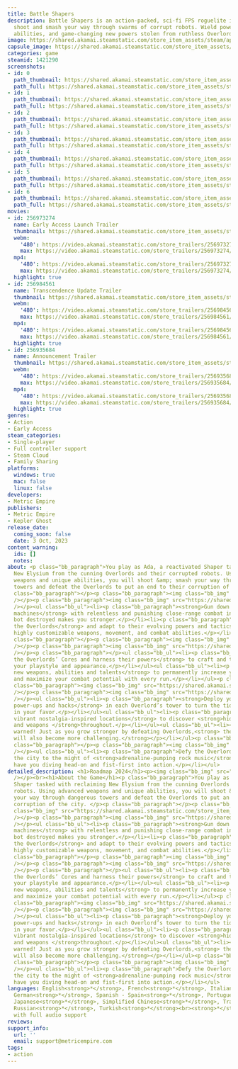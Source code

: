 ```yaml
---
title: Battle Shapers
description: Battle Shapers is an action-packed, sci-fi FPS roguelite in which you
  shoot and smash your way through swarms of corrupt robots. Wield powerful weapons,
  abilities, and game-changing new powers stolen from ruthless Overlords.
image: https://shared.akamai.steamstatic.com/store_item_assets/steam/apps/1421290/header.jpg?t=1732385621
capsule_image: https://shared.akamai.steamstatic.com/store_item_assets/steam/apps/1421290/f856238c8e4b94b2f84979696c40afa40997d3c7/capsule_231x87.jpg?t=1732385621
categories: game
steamid: 1421290
screenshots:
- id: 0
  path_thumbnail: https://shared.akamai.steamstatic.com/store_item_assets/steam/apps/1421290/ss_e5d086ae25524de11e89e980f407bf06d497eef5.600x338.jpg?t=1732385621
  path_full: https://shared.akamai.steamstatic.com/store_item_assets/steam/apps/1421290/ss_e5d086ae25524de11e89e980f407bf06d497eef5.1920x1080.jpg?t=1732385621
- id: 1
  path_thumbnail: https://shared.akamai.steamstatic.com/store_item_assets/steam/apps/1421290/ss_ead229280b85df92cb9031a0e5305e37f4897bac.600x338.jpg?t=1732385621
  path_full: https://shared.akamai.steamstatic.com/store_item_assets/steam/apps/1421290/ss_ead229280b85df92cb9031a0e5305e37f4897bac.1920x1080.jpg?t=1732385621
- id: 2
  path_thumbnail: https://shared.akamai.steamstatic.com/store_item_assets/steam/apps/1421290/ss_c4348d9112495101edbbb3210938a501ac418b52.600x338.jpg?t=1732385621
  path_full: https://shared.akamai.steamstatic.com/store_item_assets/steam/apps/1421290/ss_c4348d9112495101edbbb3210938a501ac418b52.1920x1080.jpg?t=1732385621
- id: 3
  path_thumbnail: https://shared.akamai.steamstatic.com/store_item_assets/steam/apps/1421290/ss_83f894111be99cded6974f47e7193437bbec2243.600x338.jpg?t=1732385621
  path_full: https://shared.akamai.steamstatic.com/store_item_assets/steam/apps/1421290/ss_83f894111be99cded6974f47e7193437bbec2243.1920x1080.jpg?t=1732385621
- id: 4
  path_thumbnail: https://shared.akamai.steamstatic.com/store_item_assets/steam/apps/1421290/ss_aee3ddfbd1249689915ba8136e6eac418d05b01c.600x338.jpg?t=1732385621
  path_full: https://shared.akamai.steamstatic.com/store_item_assets/steam/apps/1421290/ss_aee3ddfbd1249689915ba8136e6eac418d05b01c.1920x1080.jpg?t=1732385621
- id: 5
  path_thumbnail: https://shared.akamai.steamstatic.com/store_item_assets/steam/apps/1421290/ss_3836f8bafd99931bc10f49dfbc41860699cd11c5.600x338.jpg?t=1732385621
  path_full: https://shared.akamai.steamstatic.com/store_item_assets/steam/apps/1421290/ss_3836f8bafd99931bc10f49dfbc41860699cd11c5.1920x1080.jpg?t=1732385621
- id: 6
  path_thumbnail: https://shared.akamai.steamstatic.com/store_item_assets/steam/apps/1421290/ss_128199777142f42c6d641ea123f3ab9e548de61d.600x338.jpg?t=1732385621
  path_full: https://shared.akamai.steamstatic.com/store_item_assets/steam/apps/1421290/ss_128199777142f42c6d641ea123f3ab9e548de61d.1920x1080.jpg?t=1732385621
movies:
- id: 256973274
  name: Early Access Launch Trailer
  thumbnail: https://shared.akamai.steamstatic.com/store_item_assets/steam/apps/256973274/movie.293x165.jpg?t=1696377167
  webm:
    '480': https://video.akamai.steamstatic.com/store_trailers/256973274/movie480_vp9.webm?t=1696377167
    max: https://video.akamai.steamstatic.com/store_trailers/256973274/movie_max_vp9.webm?t=1696377167
  mp4:
    '480': https://video.akamai.steamstatic.com/store_trailers/256973274/movie480.mp4?t=1696377167
    max: https://video.akamai.steamstatic.com/store_trailers/256973274/movie_max.mp4?t=1696377167
  highlight: true
- id: 256984561
  name: Transcendence Update Trailer
  thumbnail: https://shared.akamai.steamstatic.com/store_item_assets/steam/apps/256984561/movie.293x165.jpg?t=1716918954
  webm:
    '480': https://video.akamai.steamstatic.com/store_trailers/256984561/movie480_vp9.webm?t=1716918954
    max: https://video.akamai.steamstatic.com/store_trailers/256984561/movie_max_vp9.webm?t=1716918954
  mp4:
    '480': https://video.akamai.steamstatic.com/store_trailers/256984561/movie480.mp4?t=1716918954
    max: https://video.akamai.steamstatic.com/store_trailers/256984561/movie_max.mp4?t=1716918954
  highlight: true
- id: 256935684
  name: Announcement Trailer
  thumbnail: https://shared.akamai.steamstatic.com/store_item_assets/steam/apps/256935684/movie.293x165.jpg?t=1684870074
  webm:
    '480': https://video.akamai.steamstatic.com/store_trailers/256935684/movie480_vp9.webm?t=1684870074
    max: https://video.akamai.steamstatic.com/store_trailers/256935684/movie_max_vp9.webm?t=1684870074
  mp4:
    '480': https://video.akamai.steamstatic.com/store_trailers/256935684/movie480.mp4?t=1684870074
    max: https://video.akamai.steamstatic.com/store_trailers/256935684/movie_max.mp4?t=1684870074
  highlight: true
genres:
- Action
- Early Access
steam_categories:
- Single-player
- Full controller support
- Steam Cloud
- Family Sharing
platforms:
  windows: true
  mac: false
  linux: false
developers:
- Metric Empire
publishers:
- Metric Empire
- Kepler Ghost
release_date:
  coming_soon: false
  date: 3 Oct, 2023
content_warning:
  ids: []
  notes:
about: <p class="bb_paragraph">You play as Ada, a reactivated Shaper tasked with reclaiming
  New Elysium from the cunning Overlords and their corrupted robots. Using advanced
  weapons and unique abilities, you will shoot &amp; smash your way through dangerous
  towers and defeat the Overlords to put an end to their corruption of the city. </p><p
  class="bb_paragraph"></p><p class="bb_paragraph"><img class="bb_img" src="https://shared.akamai.steamstatic.com/store_item_assets/steam/apps/1421290/extras/SectionHeader_Laser_EN.png?t=1732385621"
  /></p><p class="bb_paragraph"><img class="bb_img" src="https://shared.akamai.steamstatic.com/store_item_assets/steam/apps/1421290/extras/Long_Description_-_Fight_Laser_with_Laser.gif?t=1732385621"
  /></p><ul class="bb_ul"><li><p class="bb_paragraph"><strong>Gun down hordes of enemy
  machines</strong> with relentless and punishing close-range combat in which every
  bot destroyed makes you stronger.</p></li><li><p class="bb_paragraph"><strong>Face
  the Overlords</strong> and adapt to their evolving powers and tactics by mastering
  highly customizable weapons, movement, and combat abilities.</p></li></ul><p class="bb_paragraph"></p><p
  class="bb_paragraph"></p><p class="bb_paragraph"><img class="bb_img" src="https://shared.akamai.steamstatic.com/store_item_assets/steam/apps/1421290/extras/SectionHeader_Core_EN.png?t=1732385621"
  /></p><p class="bb_paragraph"><img class="bb_img" src="https://shared.akamai.steamstatic.com/store_item_assets/steam/apps/1421290/extras/1corepickup600x338.gif?t=1732385621"
  /></p><p class="bb_paragraph"></p><ul class="bb_ul"><li><p class="bb_paragraph"><strong>Steal
  the Overlords’ Cores and harness their powers</strong> to craft and transform both
  your playstyle and appearance.</p></li></ul><ul class="bb_ul"><li><p class="bb_paragraph"><strong>Unlock
  new weapons, abilities and talents</strong> to permanently increase your survivability
  and maximize your combat potential with every run.</p></li></ul><p class="bb_paragraph"></p><p
  class="bb_paragraph"><img class="bb_img" src="https://shared.akamai.steamstatic.com/store_item_assets/steam/apps/1421290/extras/SectionHeader_Combat_EN.png?t=1732385621"
  /></p><p class="bb_paragraph"><img class="bb_img" src="https://shared.akamai.steamstatic.com/store_item_assets/steam/apps/1421290/extras/Long_Description_-_Combat_is_Only_Half_the_Battle.gif?t=1732385621"
  /></p><ul class="bb_ul"><li><p class="bb_paragraph"><strong>Deploy your own traps,
  power-ups and hacks</strong> in each Overlord’s tower to turn the tides of battle
  in your favor.</p></li></ul><ul class="bb_ul"><li><p class="bb_paragraph"><strong>Explore
  vibrant nostalgia-inspired locations</strong> to discover <strong>hidden upgrades
  and weapons </strong>throughout.</p></li></ul><ul class="bb_ul"><li><p class="bb_paragraph">Be
  warned! Just as you grow stronger by defeating Overlords,<strong> the journey ahead
  will also become more challenging.</strong></p></li></ul><p class="bb_paragraph"></p><p
  class="bb_paragraph"></p><p class="bb_paragraph"><img class="bb_img" src="https://shared.akamai.steamstatic.com/store_item_assets/steam/apps/1421290/extras/SectionHeader_Shredding_EN.png?t=1732385621"
  /></p><ul class="bb_ul"><li><p class="bb_paragraph">Defy the Overlords and save
  the city to the might of <strong>adrenaline-pumping rock music</strong> that will
  have you diving head-on and fist-first into action.</p></li></ul>
detailed_description: <h1>Roadmap 2024</h1><p><img class="bb_img" src="https://shared.akamai.steamstatic.com/store_item_assets/steam/apps/1421290/extras/BattleShapersRoadMap_Final_Update1.0_Small.jpg?t=1732385621"
  /></p><br><h1>About the Game</h1><p class="bb_paragraph">You play as Ada, a reactivated
  Shaper tasked with reclaiming New Elysium from the cunning Overlords and their corrupted
  robots. Using advanced weapons and unique abilities, you will shoot &amp; smash
  your way through dangerous towers and defeat the Overlords to put an end to their
  corruption of the city. </p><p class="bb_paragraph"></p><p class="bb_paragraph"><img
  class="bb_img" src="https://shared.akamai.steamstatic.com/store_item_assets/steam/apps/1421290/extras/SectionHeader_Laser_EN.png?t=1732385621"
  /></p><p class="bb_paragraph"><img class="bb_img" src="https://shared.akamai.steamstatic.com/store_item_assets/steam/apps/1421290/extras/Long_Description_-_Fight_Laser_with_Laser.gif?t=1732385621"
  /></p><ul class="bb_ul"><li><p class="bb_paragraph"><strong>Gun down hordes of enemy
  machines</strong> with relentless and punishing close-range combat in which every
  bot destroyed makes you stronger.</p></li><li><p class="bb_paragraph"><strong>Face
  the Overlords</strong> and adapt to their evolving powers and tactics by mastering
  highly customizable weapons, movement, and combat abilities.</p></li></ul><p class="bb_paragraph"></p><p
  class="bb_paragraph"></p><p class="bb_paragraph"><img class="bb_img" src="https://shared.akamai.steamstatic.com/store_item_assets/steam/apps/1421290/extras/SectionHeader_Core_EN.png?t=1732385621"
  /></p><p class="bb_paragraph"><img class="bb_img" src="https://shared.akamai.steamstatic.com/store_item_assets/steam/apps/1421290/extras/1corepickup600x338.gif?t=1732385621"
  /></p><p class="bb_paragraph"></p><ul class="bb_ul"><li><p class="bb_paragraph"><strong>Steal
  the Overlords’ Cores and harness their powers</strong> to craft and transform both
  your playstyle and appearance.</p></li></ul><ul class="bb_ul"><li><p class="bb_paragraph"><strong>Unlock
  new weapons, abilities and talents</strong> to permanently increase your survivability
  and maximize your combat potential with every run.</p></li></ul><p class="bb_paragraph"></p><p
  class="bb_paragraph"><img class="bb_img" src="https://shared.akamai.steamstatic.com/store_item_assets/steam/apps/1421290/extras/SectionHeader_Combat_EN.png?t=1732385621"
  /></p><p class="bb_paragraph"><img class="bb_img" src="https://shared.akamai.steamstatic.com/store_item_assets/steam/apps/1421290/extras/Long_Description_-_Combat_is_Only_Half_the_Battle.gif?t=1732385621"
  /></p><ul class="bb_ul"><li><p class="bb_paragraph"><strong>Deploy your own traps,
  power-ups and hacks</strong> in each Overlord’s tower to turn the tides of battle
  in your favor.</p></li></ul><ul class="bb_ul"><li><p class="bb_paragraph"><strong>Explore
  vibrant nostalgia-inspired locations</strong> to discover <strong>hidden upgrades
  and weapons </strong>throughout.</p></li></ul><ul class="bb_ul"><li><p class="bb_paragraph">Be
  warned! Just as you grow stronger by defeating Overlords,<strong> the journey ahead
  will also become more challenging.</strong></p></li></ul><p class="bb_paragraph"></p><p
  class="bb_paragraph"></p><p class="bb_paragraph"><img class="bb_img" src="https://shared.akamai.steamstatic.com/store_item_assets/steam/apps/1421290/extras/SectionHeader_Shredding_EN.png?t=1732385621"
  /></p><ul class="bb_ul"><li><p class="bb_paragraph">Defy the Overlords and save
  the city to the might of <strong>adrenaline-pumping rock music</strong> that will
  have you diving head-on and fist-first into action.</p></li></ul>
languages: English<strong>*</strong>, French<strong>*</strong>, Italian<strong>*</strong>,
  German<strong>*</strong>, Spanish - Spain<strong>*</strong>, Portuguese - Brazil<strong>*</strong>,
  Japanese<strong>*</strong>, Simplified Chinese<strong>*</strong>, Traditional Chinese<strong>*</strong>,
  Russian<strong>*</strong>, Turkish<strong>*</strong><br><strong>*</strong>languages
  with full audio support
reviews:
support_info:
  url: ''
  email: support@metricempire.com
tags:
- action
---
```

